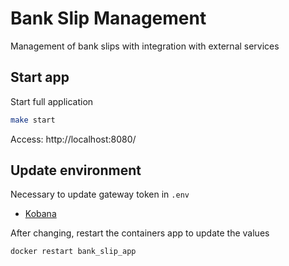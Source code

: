 # Bank Slip Management

Management of bank slips with integration with external services


## Start app
Start full application

```bash
make start
```

Access: http://localhost:8080/

## Update environment
Necessary to update gateway token in `.env`
- [Kobana](https://developers.kobana.com.br/reference/token-de-acesso)

After changing, restart the containers app to update the values

```bash
docker restart bank_slip_app
```
